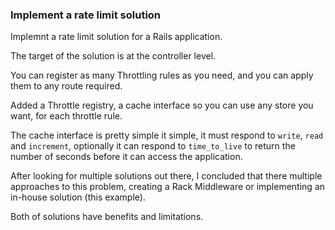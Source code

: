 ### Implement a rate limit solution

Implemnt a rate limit solution for a Rails application.

The target of the solution is at the controller level.

You can register as many Throttling rules as you need, and you can apply them to any route required.

Added a Throttle registry, a cache interface so you can use any store you want, for each throttle rule.

The cache interface is pretty simple it simple, it must respond to `write`, `read` and `increment`, optionally it can respond to `time_to_live` to return the number of seconds before it can access the application.

After looking for multiple solutions out there, I concluded that there multiple approaches to this problem, creating a Rack Middleware or implementing an in-house solution (this example).

Both of solutions have benefits and limitations.


